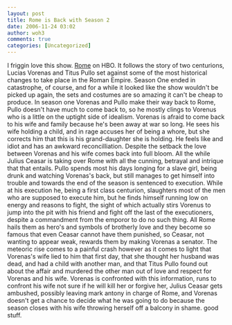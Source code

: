 ```yaml
---
layout: post
title: Rome is Back with Season 2
date: 2006-11-24 03:02
author: woh3
comments: true
categories: [Uncategorized]
---
```

I friggin love this show. <a href="http://www.hbo.com/rome/?ntrack_para1=leftnav_category0_show7" title="Rome on HBO">Rome</a> on HBO. It follows the story of two centurions, Lucias Vorenas and Titus Pullo set against some of the most historical changes to take place in the Roman Empire. Season One ended in catastrophe, of course, and for a while it looked like the show wouldn't be picked up again, the sets and costumes are so amazing it can't be cheap to produce. In season one Vorenas and Pullo make their way back to Rome, Pullo doesn't have much to come back to, so he mostly clings to Vorenus who is a little on the uptight side of idealism. Vorenas is afraid to come back to his wife and family because he's been away at war so long. He sees his wife holding a child, and in rage accuses her of being a whore, but she corrects him that this is his grand-daughter she is holding. He feels like and idiot and has an awkward reconcilliation. Despite the setback the love between Vorenas and his wife comes back into full bloom. All the while Julius Ceasar is taking over Rome with all the cunning, betrayal and intrique that that entails. Pullo spends most his days longing for a slave girl, being drunk and watching Vorenas's back, but still manages to get himself into trouble and towards the end of the season is sentenced to execution. While at his execution he, being a first class centurion, slaughters most of the men who are supposed to execute him, but he finds himself running low on energy and reasons to fight, the sight of which actually stirs Vorenus to jump into the pit with his friend and fight off the last of the executioners, despite a commandment from the emporor to do no such thing. All Rome hails them as hero's and symbols of brotherly love and they become so famous that even Ceasar cannot have them punished, so Ceasar, not wanting to appear weak, rewards them by making Vorenas a senator. The meteoric rise comes to a painful crash however as it comes to light that Vorenas's wife lied to him that first day, that she thought her husband was dead, and had a child with another man, and that Titus Pullo found out about the affair and murdered the other man out of love and respect for Vorenas and his wife. Vorenas is confronted with this information, runs to confront his wife not sure if he will kill her or forgive her, Julius Ceasar gets ambushed, possibly leaving mark antony in charge of Rome, and Vorenas doesn't get a chance to decide what he was going to do because the season closes with his wife throwing herself off a balcony in shame. good stuff.
